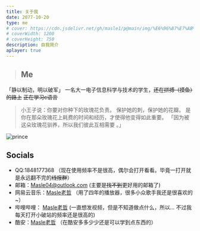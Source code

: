 ```yaml
---
title: 关于我
date: 2077-10-20
type: me
# cover: https://cdn.jsdelivr.net/gh/masle1/p@main/img/%E6%96%87%E7%AB%A0%E5%B0%81%E9%9D%A2/%E6%91%B8%E9%B1%BC%E6%97%A5%E8%AE%B0.jpg
# coverWidth: 1200
# coverHeight: 750
description: 自我简介
aplayer: true
---
```


> ## Me
「静以制动，明以破军」
一名大一电子信息科学与技术的学生，~~还在拼搏（摸鱼）的路上~~ 
~~正在学习c语言~~

<!-- <div class="text-center">
    <div class="site-author-avatar">
    <img src="https://cdn.jsdelivr.net/gh/masle1/masle.github.io@main/pages/img/Masle.1.jpg" alt="portrait" title="ID : Masle" loading="lazy" data-sr-id="0" style="visibility: visible; opacity: 1; transition: all 0.4s ease 0s, opacity 0.6s cubic-bezier(0.5, 0, 0, 1) 0s;">
    </div>
</div> -->

<meting-js
 id="497572729"
 server="netease"
 type="song"
 theme="#C20C0C">
</meting-js>

> 小王子说：你要对你种下的玫瑰花负责。
保护她的刺，保护她的花瓣。
是你在那朵玫瑰花上耗费的时间和经历，才使得他变得如此重要。
「因为被这朵玫瑰花驯养，所以我们彼此互相需要 。」

![prince](https://cdn.jsdelivr.net/gh/masle1/p@main/img/%E6%96%87%E7%AB%A0%E5%B0%81%E9%9D%A2/prince.jpg)

## Socials
- QQ:1848177368 （现在使用频率不是很高，偶尔会打开看看。毕竟一打开就是永远翻不完的~~线报群~~）
- 邮箱：Masle04@outlook.com  (主要是~~找不到~~更好用的邮箱了)
- 网易云音乐：[Masle老哲](https://music.163.com/#/user/home?id=550725539) （用了四年的播放器，很多小众歌手我还是很喜欢的~）
- 哔哩哔哩： [Masle老哲](https://space.bilibili.com/389049232) (一直想发视频，但是不知道做点什么，所以...  不过我每天打开小破站的频率还是很高的)
- 酷安：[Masle老哲](https://www.coolapk.com/u/3260871) （在酷安多多少少还是可以学到点东西的）

